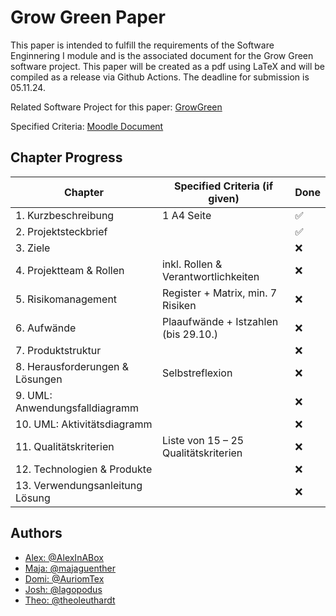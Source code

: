 # Grow Green Paper

This paper is intended to fulfill the requirements of the Software Enginnering I module and is the associated document 
for the Grow Green software project. 
This paper will be created as a pdf using LaTeX and will be compiled as a release via Github Actions. 
The deadline for submission is 05.11.24.

Related Software Project for this paper: [GrowGreen](https://github.com/AlexInABox/grow-green/)

Specified Criteria: [Moodle Document](https://moodle.hwr-berlin.de/pluginfile.php/4270794/mod_resource/content/0/Vorgabe%20Pr%C3%BCfungsleistungen%20SWE%20I%202024%20V1.1.pdf)

## Chapter Progress

| Chapter                         | Specified Criteria (if given)        | Done |
| ------------------------------- | ------------------------------------ | ---- |
| 1. Kurzbeschreibung             | 1 A4 Seite                           | ✅    |
| 2. Projektsteckbrief            |                                      | ✅    |
| 3. Ziele                        |                                      | ❌    |
| 4. Projektteam & Rollen         | inkl. Rollen & Verantwortlichkeiten  | ❌    |
| 5. Risikomanagement             | Register + Matrix, min. 7 Risiken    | ❌    |
| 6. Aufwände                     | Plaaufwände + Istzahlen (bis 29.10.) | ❌    |
| 7. Produktstruktur              |                                      | ❌    |
| 8. Herausforderungen & Lösungen | Selbstreflexion                      | ❌    |
| 9. UML: Anwendungsfalldiagramm  |                                      | ❌    |
| 10. UML: Aktivitätsdiagramm     |                                      | ❌    |
| 11. Qualitätskriterien          | Liste von 15 – 25 Qualitätskriterien | ❌    |
| 12. Technologien & Produkte     |                                      | ❌    |
| 13. Verwendungsanleitung Lösung |                                      | ❌    |

## Authors

- [Alex: @AlexInABox](https://github.com/AlexInABox)
- [Maja: @majaguenther](https://github.com/majaguenther)
- [Domi: @AuriomTex](https://github.com/AuriomTex)
- [Josh: @lagopodus](https://github.com/lagopodus)
- [Theo: @theoleuthardt](https://github.com/theoleuthardt)
